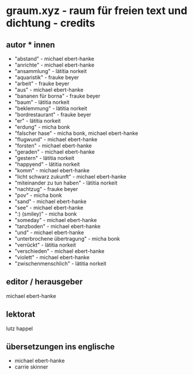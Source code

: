 # graum.xyz - raum für freien text und dichtung - credits

## autor * innen

* "abstand" - michael ebert-hanke
* "anrichte" - michael ebert-hanke
* "ansammlung" - lätitia norkeit
* "aquaristik" - frauke beyer
* "arbeit" - frauke beyer
* "aus" - michael ebert-hanke
* "bananen für borna" - frauke beyer
* "baum" - lätitia norkeit
* "beklemmung" - lätitia norkeit
* "bordrestaurant" - frauke beyer
* "er" - lätitia norkeit
* "erdung" - micha bonk
* "falscher hase" - micha bonk, michael ebert-hanke
* "flugwund" - michael ebert-hanke
* "forsten" - michael ebert-hanke
* "geraden" - michael ebert-hanke
* "gestern" - lätitia norkeit
* "happyend" - lätitia norkeit
* "komm" - michael ebert-hanke
* "licht schwarz zukunft" - michael ebert-hanke
* "miteinander zu tun haben" - lätitia norkeit
* "nachtzug" - frauke beyer
* "pov" - micha bonk
* "sand" - michael ebert-hanke
* "see" - michael ebert-hanke
* ":) (smiley)" - micha bonk
* "someday" - michael ebert-hanke
* "tanzboden" - michael ebert-hanke
* "und" - michael ebert-hanke
* "unterbrochene übertragung" - micha bonk
* "verrückt" - lätitia norkeit
* "verschieden" - michael ebert-hanke
* "violett" - michael ebert-hanke
* "zwischenmenschlich" - lätitia norkeit

## editor / herausgeber
michael ebert-hanke

## lektorat
lutz happel

## übersetzungen ins englische
* michael ebert-hanke 
* carrie skinner 
